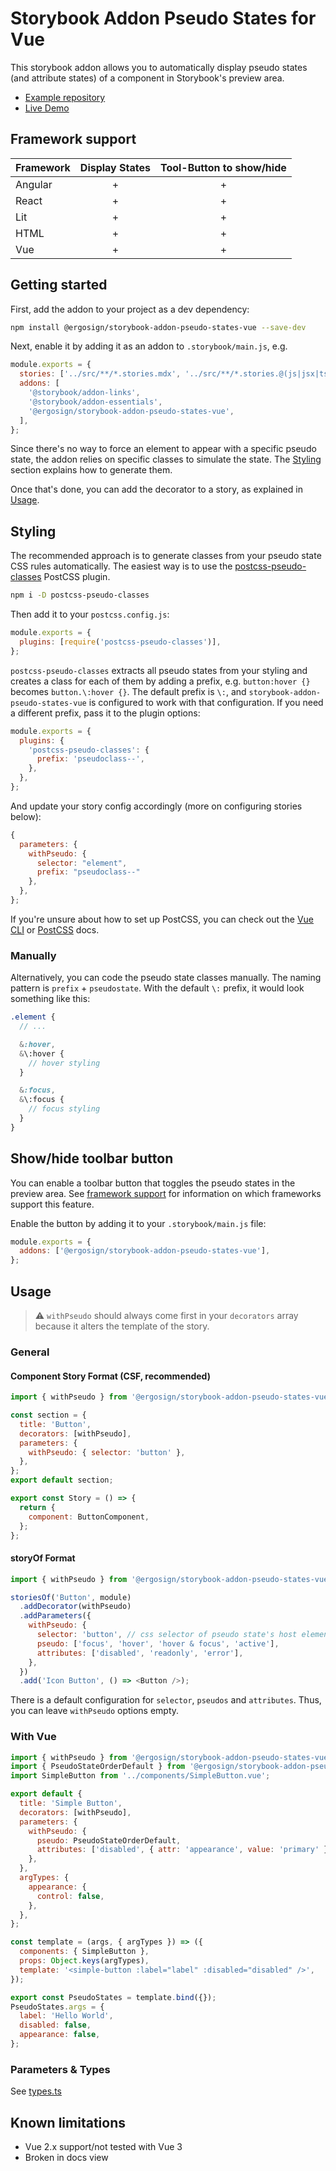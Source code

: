 # Storybook Addon Pseudo States for Vue

This storybook addon allows you to automatically display pseudo states (and attribute states) of a component in Storybook's preview area.

- [Example repository](https://github.com/andreasphil/vue-storybook-pseudo-states-example)
- [Live Demo](https://vue-storybook-pseudo-states-example.netlify.app/?path=/story/simple-button--pseudo-states)

## Framework support

| Framework | Display States | Tool-Button to show/hide |
| --------- | :------------: | :----------------------: |
| Angular   |       +        |            +             |
| React     |       +        |            +             |
| Lit       |       +        |            +             |
| HTML      |       +        |            +             |
| Vue       |       +        |            +             |

## Getting started

First, add the addon to your project as a dev dependency:

```sh
npm install @ergosign/storybook-addon-pseudo-states-vue --save-dev
```

Next, enable it by adding it as an addon to `.storybook/main.js`, e.g.

```js
module.exports = {
  stories: ['../src/**/*.stories.mdx', '../src/**/*.stories.@(js|jsx|ts|tsx)'],
  addons: [
    '@storybook/addon-links',
    '@storybook/addon-essentials',
    '@ergosign/storybook-addon-pseudo-states-vue',
  ],
};
```

Since there's no way to force an element to appear with a specific pseudo state, the addon relies on specific classes to simulate the state. The [Styling](#styling) section explains how to generate them.

Once that's done, you can add the decorator to a story, as explained in [Usage](#usage).

## Styling

The recommended approach is to generate classes from your pseudo state CSS rules automatically. The easiest way is to use the [postcss-pseudo-classes](https://github.com/giuseppeg/postcss-pseudo-classes) PostCSS plugin.

```sh
npm i -D postcss-pseudo-classes
```

Then add it to your `postcss.config.js`:

```js
module.exports = {
  plugins: [require('postcss-pseudo-classes')],
};
```

`postcss-pseudo-classes` extracts all pseudo states from your styling and creates a class for each of them by adding a prefix, e.g. `button:hover {}` becomes `button.\:hover {}`. The default prefix is `\:`, and `storybook-addon-pseudo-states-vue` is configured to work with that configuration. If you need a different prefix, pass it to the plugin options:

```js
module.exports = {
  plugins: {
    'postcss-pseudo-classes': {
      prefix: 'pseudoclass--',
    },
  },
};
```

And update your story config accordingly (more on configuring stories below):

```js
{
  parameters: {
    withPseudo: {
      selector: "element",
      prefix: "pseudoclass--"
    },
  },
};
```

If you're unsure about how to set up PostCSS, you can check out the [Vue CLI](https://cli.vuejs.org/guide/css.html#automatic-imports) or [PostCSS](https://github.com/postcss/postcss#usage) docs.

### Manually

Alternatively, you can code the pseudo state classes manually. The naming pattern is `prefix` + `pseudostate`. With the default `\:` prefix, it would look something like this:

```scss
.element {
  // ...

  &:hover,
  &\:hover {
    // hover styling
  }

  &:focus,
  &\:focus {
    // focus styling
  }
}
```

## Show/hide toolbar button

You can enable a toolbar button that toggles the pseudo states in the preview area. See [framework support](#framework-support) for information on which frameworks support this feature.

Enable the button by adding it to your `.storybook/main.js` file:

```js
module.exports = {
  addons: ['@ergosign/storybook-addon-pseudo-states-vue'],
};
```

## Usage

> ⚠️ `withPseudo` should always come first in your `decorators` array because it alters the template of the story.

### General

#### Component Story Format (CSF, recommended)

```js
import { withPseudo } from '@ergosign/storybook-addon-pseudo-states-vue';

const section = {
  title: 'Button',
  decorators: [withPseudo],
  parameters: {
    withPseudo: { selector: 'button' },
  },
};
export default section;

export const Story = () => {
  return {
    component: ButtonComponent,
  };
};
```

#### storyOf Format

```js
import { withPseudo } from '@ergosign/storybook-addon-pseudo-states-vue';

storiesOf('Button', module)
  .addDecorator(withPseudo)
  .addParameters({
    withPseudo: {
      selector: 'button', // css selector of pseudo state's host element
      pseudo: ['focus', 'hover', 'hover & focus', 'active'],
      attributes: ['disabled', 'readonly', 'error'],
    },
  })
  .add('Icon Button', () => <Button />);
```

There is a default configuration for `selector`, `pseudos` and `attributes`. Thus, you can leave `withPseudo` options empty.

### With Vue

```js
import { withPseudo } from '@ergosign/storybook-addon-pseudo-states-vue';
import { PseudoStateOrderDefault } from '@ergosign/storybook-addon-pseudo-states-vue/dist/share/types';
import SimpleButton from '../components/SimpleButton.vue';

export default {
  title: 'Simple Button',
  decorators: [withPseudo],
  parameters: {
    withPseudo: {
      pseudo: PseudoStateOrderDefault,
      attributes: ['disabled', { attr: 'appearance', value: 'primary' }],
    },
  },
  argTypes: {
    appearance: {
      control: false,
    },
  },
};

const template = (args, { argTypes }) => ({
  components: { SimpleButton },
  props: Object.keys(argTypes),
  template: '<simple-button :label="label" :disabled="disabled" />',
});

export const PseudoStates = template.bind({});
PseudoStates.args = {
  label: 'Hello World',
  disabled: false,
  appearance: false,
};
```

### Parameters & Types

See [types.ts](../share/types.ts)

## Known limitations


- Vue 2.x support/not tested with Vue 3
- Broken in docs view
